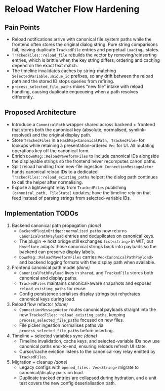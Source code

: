 # Reload Watcher Flow Hardening

## Pain Points
- Reload notifications arrive with canonical file system paths while the frontend often stores the original dialog string. Pure string comparisons fail, leaving duplicate `TrackedFile` entries and perpetual `Loading…` states.
- `TrackedFiles::reload_file` rebuilds the vector by removing/reinserting entries, which is brittle when the key string differs; ordering and caching depend on the exact text match.
- The timeline invalidates caches by string-matching `SelectedVariable.unique_id` prefixes, so any drift between the reload path and the stored ID stops queries from refiring.
- `process_selected_file_paths` mixes “new file” intake with reload handling, causing duplicate enqueueing when a path resolves differently.

## Proposed Architecture
- Introduce a `CanonicalPath` wrapper shared across backend + frontend that stores both the canonical key (absolute, normalised, symlink-resolved) and the original display path.
- Store `TrackedFiles` in a `HashMap<CanonicalPath, TrackedFile>` for lookups while retaining a presentation-ordered `Vec` for UI. All mutating operations key off the canonical form.
- Enrich `DownMsg::ReloadWaveformFiles` to include canonical IDs alongside the displayable strings so the frontend never recomputes canon paths.
- Split reload handling from new-file ingestion: `ConnectionMessageActor` hands canonical reload IDs to a dedicated `TrackedFiles::reload_existing_paths` helper; the dialog path continues to call the helper after normalising.
- Expose a lightweight relay from `TrackedFiles` publishing `(canonical_path, FileState)` updates; have the timeline rely on that feed instead of parsing strings from selected-variable IDs.

## Implementation TODOs
1. Backend canonical path propagation *(done)*  
   - `BackendPluginBridge::normalized_paths` now returns `CanonicalPathPayload` entries and deduplicates on canonical keys.  
   - The plugin → host bridge still exchanges `list<string>` in WIT, but `HostState` adapts those canonical strings back into payloads so the backend can preserve display labels.  
   - `DownMsg::ReloadWaveformFiles` carries `Vec<CanonicalPathPayload>` and backend logging formats with the display path when available.
2. Frontend canonical path model *(done)*  
   - `CanonicalPathPayload` lives in `shared`, and `TrackedFile` stores both canonical and display paths.  
   - `TrackedFiles` maintains canonical-aware snapshots and exposes `reload_existing_paths` for reuse.  
   - Config persistence serialises display strings but rehydrates canonical keys during load.
3. Reload flow refactor *(done)*  
   - `ConnectionMessageActor` routes canonical payloads straight into the new `TrackedFiles::reload_existing_paths`, keeping `process_selected_file_paths` focused on new files.  
   - File picker ingestion normalises paths via `process_selected_file_paths` before inserting.
4. Timeline + selected variables sync *(done)*  
   - Timeline invalidation, cache keys, and selected-variable IDs now use canonical paths end-to-end, ensuring reloads refresh UI state.  
   - Cursor/cache eviction listens to the canonical-key relay emitted by `TrackedFiles`.
5. Migration + cleanup *(done)*  
   - Legacy configs with `opened_files: Vec<String>` migrate to canonical/display pairs on load.  
   - Duplicate tracked entries are collapsed during hydration, and a unit test covers the new config deserialisation path.
